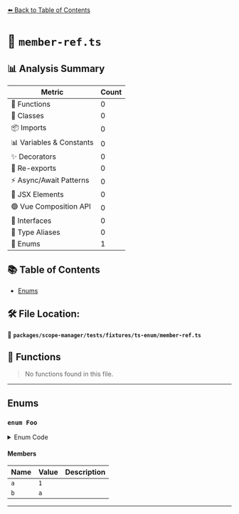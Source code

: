 [⬅️ Back to Table of Contents](../../../../../index.md)

# 📄 `member-ref.ts`

## 📊 Analysis Summary

| Metric | Count |
|--------|-------|
| 🔧 Functions | 0 |
| 🧱 Classes | 0 |
| 📦 Imports | 0 |
| 📊 Variables & Constants | 0 |
| ✨ Decorators | 0 |
| 🔄 Re-exports | 0 |
| ⚡ Async/Await Patterns | 0 |
| 💠 JSX Elements | 0 |
| 🟢 Vue Composition API | 0 |
| 📐 Interfaces | 0 |
| 📑 Type Aliases | 0 |
| 🎯 Enums | 1 |

## 📚 Table of Contents

- [Enums](#enums)

## 🛠️ File Location:
📂 **`packages/scope-manager/tests/fixtures/ts-enum/member-ref.ts`**

## 🔧 Functions

> No functions found in this file.


---

## Enums

### `enum Foo`

<details><summary>Enum Code</summary>

```ts
enum Foo {
  a = 1,
  b = a,
}
```
</details>

#### Members

| Name | Value | Description |
|------|-------|-------------|
| `a` | `1` |  |
| `b` | `a` |  |


---